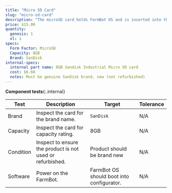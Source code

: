 ```yaml
---
title: "Micro SD Card"
slug: "micro-sd-card"
description: "The microSD card holds FarmBot OS and is inserted into the Raspberry Pi."
price: $15.00
quantity:
  genesis: 1
  xl: 1
specs:
  Form Factor: MicroSD
  Capacity: 8GB
  Brand: SanDisk
internal-specs:
  internal part name: 8GB Sandisk Industrial Micro SD card
  cost: $6.60
  notes: Must be genuine SanDisk brand, new (not refurbished)
---
```


**Component tests**{:.internal}

|Test         |Description  |Target       |Tolerance    |
|-------------|-------------|-------------|-------------|
|Brand        |Inspect the card for the brand name.|`SanDisk`|N/A
|Capacity     |Inspect the card for capacity rating.|8GB|N/A
|Condition    |Inspect to ensure the product is not used or refurbished.|Product should be brand new|N/A
|Software     |Power on the FarmBot.|FarmBot OS should boot into configurator.|N/A
